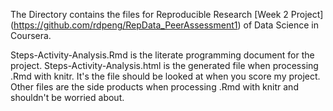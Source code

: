 The Directory contains the files for Reproducible Research [Week 2 Project] (https://github.com/rdpeng/RepData_PeerAssessment1) of Data Science in Coursera. 

Steps-Activity-Analysis.Rmd is the literate programming document for the project.
Steps-Activity-Analysis.html is the generated file when processing .Rmd with knitr. It's the file should be looked at when you score my project.
Other files are the side products when processing .Rmd with knitr and shouldn't be worried about.

